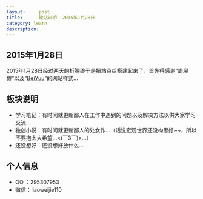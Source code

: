 ```yaml
---
layout:     post
title:      建站说明——2015年1月28日
category: learn
description:
---
```


## 2015年1月28日

2015年1月28日经过两天的折腾终于是把站点给搭建起来了，首先得感谢“周展博”以及“[BeiYuu][]”的网站样式...

## 板块说明

* 学习笔记：有时间就更新鄙人在工作中遇到的问题以及解决方法以供大家学习交流...
* 独创小说：有时间就更新鄙人的处女作...（话说宏观世界还没构思好~~，所以不要抱太大希望...<(￣3￣)>...）
* 还没想好：还没想好放什么...

## 个人信息

* QQ    ：295307953
* 微信：liaoweijie110

[BeiYuu]:    http://beiyuu.com  "BeiYuu"